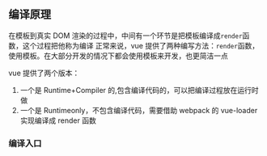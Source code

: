 ## 编译原理

在模板到真实 DOM 渲染的过程中，中间有一个环节是把模板编译成`render`函数，这个过程把他称为编译
正常来说，vue 提供了两种编写方法：`render`函数，使用模板。在大部分开发的情况下都会使用模板来开发，也更简洁一点

vue 提供了两个版本：

1. 一个是 Runtime+Compiler 的,包含编译代码的，可以把编译过程放在运行时做
2. 一个是 Runtimeonly，不包含编译代码，需要借助 webpack 的 vue-loader 实现编译成 render 函数

### 编译入口
